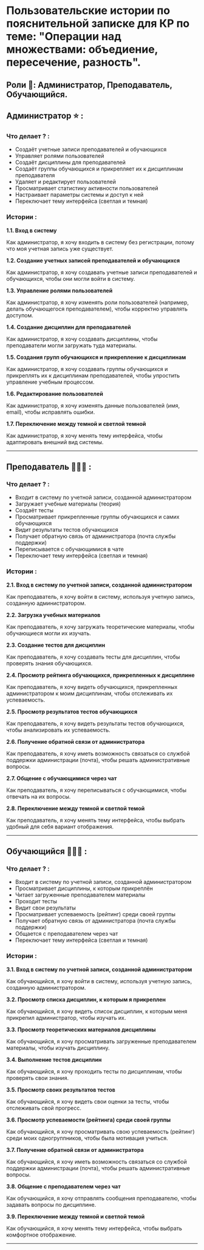 <!DOCTYPE html>
<html>
 <head> 
 <meta charset="utf-8">
 <meta name="Студент" content="Исаев Ильяс">
 <meta name="Группа" content="ДИНРБ 21">
 <meta name="Пояснительная записка к КР" content="Пользовательские истории">
 </head>
<body>
<h1> Пользовательские истории по пояснительной записке для <abbr tittle="Курсовая работа">КР</abbr> по теме: "Операции над множествами: объедиение, пересечение, разность".</h1>
<h2>Роли 👥: Администратор, Преподаватель, Обучающийся.</h2>
<!-- Информация про АДМИНИСТРАТОРА -->
<h2>Администратор ⭐ :</h2>
<h3> Что делает ? :</h3>
<ul>
<li>Создаёт учетные записи преподавателей и обучающихся</li>
<li>Управляет ролями пользователей</li>
<li>Создаёт дисциплины для преподавателей</li>
<li>Создаёт группы обучающихся и прикрепляет их к дисциплинам преподавателя</li>
<li>Удаляет и редактирует пользователей</li>
<li>Просматривает статистику активности пользователей</li>
<li>Настраивает параметры системы и доступ к ней</li>
<li>Переключает тему интерфейса (светлая и темная)</li>
</ul>
<!-- Пользовательские истории -->
<h3> Истории :</h3>
<p><b>1.1. Вход в систему</b></p>
<p>Как администратор, я хочу входить в систему без регистрации, потому что моя учетная запись уже существует.</p>

<p><b>1.2. Создание учетных записей преподавателей и обучающихся</b></p>
<p>Как администратор, я хочу создавать учетные записи преподавателей и обучающихся, чтобы они могли войти в систему.</p>

<p><b>1.3. Управление ролями пользователей</b></p>
<p>Как администратор, я хочу изменять роли пользователей (например, делать обучающегося преподавателем), чтобы корректно управлять доступом.</p>

<p><b>1.4. Создание дисциплин для преподавателей </b></p>
Как администратор, я хочу создавать дисциплины, чтобы преподаватели могли загружать туда материалы.</p>

<p><b>1.5. Создания групп обучающихся и прикрепление к дисциплинам </b></p>
Как администратор, я хочу создавать группы обучающихся и прикреплять их к дисциплинам преподавателей, чтобы упростить управление учебным процессом.</p>

<p><b>1.6. Редактирование пользователей</b></p>
<p>Как администратор, я хочу изменять данные пользователей (имя, email), чтобы исправлять ошибки.</p>

<p><b>1.7. Переключение между темной и светлой темной</b></p>
<p>Как администратор, я хочу менять тему интерфейса, чтобы адаптировать внешний вид системы. </p>
<hr>
<!-- Информация про ПРЕПОДАВАТЕЛЯ -->
<h2>Преподаватель 👨🏻‍🏫 :</h2>
<h3> Что делает ? :</h3>
<ul>
<li>Входит в систему по учетной записи, созданной администратором</li>
<li>Загружает учебные материалы (теория)</li>
<li>Создаёт тесты</li>
<li>Просматривает прикрепленные группы обучающихся и самих обучающихся</li>
<li>Видит результаты тестов обучающихся</li>
<li>Получает обратную связь от администратора (почта службы поддержки)</li>
<li>Переписывается с обучающимися в чате</li>
<li>Переключает тему интерфейса (светлая и темная)</li>
</ul>
<!-- Пользовательские истории -->
<h3> Истории :</h3>
<p><b>2.1. Вход в систему по учетной записи, созданной администратором</b></p>
<p>Как преподаватель, я хочу войти в систему, используя учетную запись, созданную администратором.</p>

<p><b>2.2. Загрузка учебных материалов</b></p>
<p>Как преподаватель, я хочу загружать теоретические материалы, чтобы обучающиеся могли их изучать.</p>

<p><b>2.3. Создание тестов для дисциплин</b></p>
<p>Как преподаватель, я хочу создавать тесты для дисциплин, чтобы проверять знания обучающихся.</p>

<p><b>2.4. Просмотр рейтинга обучающихся, прикрепленных к дисциплине</b></p>
<p>Как преподаватель, я хочу видеть обучающихся, прикрепленных администратором к моим дисциплинам, чтобы отслеживать их успеваемость.</p>

<p><b>2.5. Просмотр результатов тестов обучающихся</b></p>
<p>Как преподаватель, я хочу видеть результаты тестов обучающихся, чтобы анализировать их успеваемость.</p>

<p><b>2.6. Получение обратной связи от администратора</b></p>
<p>Как преподаватель, я хочу иметь возможность связаться со службой поддержки администрации (почта), чтобы решать административные вопросы.</p>

<p><b>2.7. Общение с обучающимися через чат</b></p>
 Как преподаватель, я хочу переписываться с обучающимися, чтобы отвечать на их вопросы. </p>

<p><b>2.8. Переключение между темной и светлой темой</b></p>
Как преподаватель, я хочу менять тему интерфейса, чтобы выбрать удобный для себя вариант отображения.  </p>
<hr>
<!-- Информация про ОБУЧАЕМОГО -->
<h2>Обучающийся 👨🏻‍🎓 :</h2>
<h3> Что делает ? :</h3>
<ul>
<li>Входит в систему по учетной записи, созданной администратором</li>
<li>Просматривает дисциплины, к которым прикреплён</li>
<li>Читает загруженные преподавателем материалы</li>
<li>Проходит тесты</li>
<li>Видит свои результаты</li>
<li>Просматривает успеваемость (рейтинг) среди своей группы</li>
<li>Получает обратную связь от администратора (почта службы поддержки)</li>
<li>Общается с преподавателем через чат</li>
<li>Переключает тему интерфейса (светлая и темная)</li>
</ul>
<!-- Пользовательские истории -->
<h3> Истории :</h3>
<p><b>3.1. Вход в систему по учетной записи, созданной администратором</b></p>
Как обучающийся, я хочу войти в систему, используя учетную запись, созданную администратором.</p>

<p><b>3.2. Просмотр списка дисциплин, к которым я прикреплен</b></p>
Как обучающийся, я хочу видеть список дисциплин, к которым меня прикрепил администратор, чтобы изучать их.</p>

<p><b>3.3. Просмотр теоретических материалов дисциплины</b></p>
Как обучающийся, я хочу просматривать загруженные преподавателем материалы, чтобы изучать дисциплину.</p>

<p><b>3.4. Выполнение тестов дисциплин</b></p>
Как обучающийся, я хочу проходить тесты по дисциплинам, чтобы проверять свои знания.</p>

<p><b>3.5. Просмотр своих результатов тестов</b></p>
Как обучающийся, я хочу видеть свои оценки за тесты, чтобы отслеживать свой прогресс.</p>

<p><b>3.6. Просмотр успеваемости (рейтинга) среди своей группы</b></p>
Как обучающийся, я хочу просматривать свою успеваемость (рейтинг) среди моих одногруппников, чтобы была мотивация учиться.</p>

<p><b>3.7. Получение обратной связи от администратора</b></p>
<p>Как обучающийся, я хочу иметь возможность связаться со службой поддержки администрации (почта), чтобы решать административные вопросы.</p>

<p><b>3.8. Общение с преподавателем через чат</b></p>
Как обучающийся, я хочу отправлять сообщения преподавателю, чтобы задавать вопросы по дисциплине.</p>

<p><b>3.9. Переключение между темной и светлой темой</b></p>
Как обучающийся, я хочу менять тему интерфейса, чтобы выбрать комфортное отображение. </p>
<hr>

</body>
</html> 